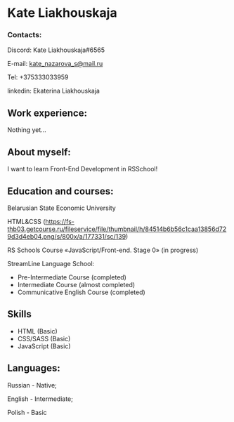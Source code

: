 # Kate Liakhouskaja

### Contacts:

Discord: Kate Liakhouskaja#6565

E-mail: kate_nazarova_s@mail.ru

Tel: +375333033959

linkedin: Ekaterina Liakhouskaja

## Work experience:
Nothing yet…

## About myself:
I want to learn Front-End Development in RSSchool!

## Education and courses:
Belarusian State Economic University

HTML&CSS (https://fs-thb03.getcourse.ru/fileservice/file/thumbnail/h/84514b6b56c1caa13856d729d3d4eb04.png/s/800x/a/177331/sc/139)

RS Schools Course «JavaScript/Front-end. Stage 0» (in progress)

StreamLine Language School:
- Pre-Intermediate Course (completed)
- Intermediate Course (almost completed)
- Communicative English Course (completed)

## Skills
- HTML (Basic)
- CSS/SASS (Basic)
- JavaScript (Basic)


## Languages:

Russian - Native;

English - Intermediate;

Polish - Basic
